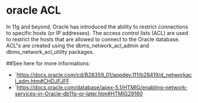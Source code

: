 # oracle ACL

In 11g and beyond, Oracle has introduced the ability to restrict connections to specific hosts (or IP addresses). The access control lists (ACL) are used to restrict the hosts that are allowed to connect to the Oracle database. ACL"s are created using the dbms_network_acl_admin and dbms_network_acl_utility packages.

##See here for more informations: 
* `https://docs.oracle.com/cd/B28359_01/appdev.111/b28419/d_networkacl_adm.htm#CHDJFJFF
* `https://docs.oracle.com/database/apex-5.1/HTMIG/enabling-network-services-in-Oracle-db11g-or-later.htm#HTMIG29160
